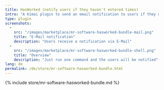 ```yaml
---
title: HasWorked (notify users if they haven't entered times)
intro: "A Kimai plugin to send an email notification to users if they don't have any entries on the current day"
type: plugin
screenshots:
  - 
    src: "/images/marketplace/mr-software-hasworked-bundle-mail.png"
    title: "E-Mail notification" 
    description: "Users receive a notification via E-Mail" 
  - 
    src: "/images/marketplace/mr-software-hasworked-bundle-shell.png"
    title: "Overview"
    description: "Just run one command and the users will be notified"
lang: de
permalink: /de/store/mr-software-hasworked-bundle.html
---
```


{% include store/mr-software-hasworked-bundle.md %}
